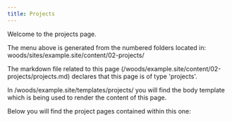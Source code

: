 ```yaml
---
title: Projects
---
```

Welcome to the projects page.

The menu above is generated from the numbered folders located in: woods/sites/example.site/content/02-projects/

The markdown file related to this page (/woods/example.site/content/02-projects/projects.md) declares that this page is of type 'projects'.

In /woods/example.site/templates/projects/ you will find the body template which is being used to render the content of this page.

Below you will find the project pages contained within this one: